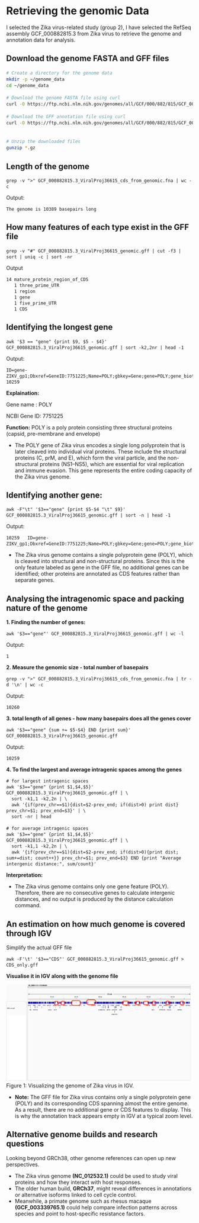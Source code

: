 # Retrieving the genomic Data
I selected the Zika virus-related study (group 2), I have selected the RefSeq assembly GCF_000882815.3 from Zika virus to retrieve the genome and annotation data for analysis.

## Download the genome FASTA and GFF files

``` bash
# Create a directory for the genome data
mkdir -p ~/genome_data
cd ~/genome_data

# Download the genome FASTA file using curl
curl -O https://ftp.ncbi.nlm.nih.gov/genomes/all/GCF/000/882/815/GCF_000882815.3_ViralProj36615/GCF_000882815.3_ViralProj36615_cds_from_genomic.fna.gz

# Download the GFF annotation file using curl
curl -O https://ftp.ncbi.nlm.nih.gov/genomes/all/GCF/000/882/815/GCF_000882815.3_ViralProj36615/GCF_000882815.3_ViralProj36615_genomic.gff.gz


# Unzip the downloaded files
gunzip *.gz

```

## Length of the genome


```
grep -v ">" GCF_000882815.3_ViralProj36615_cds_from_genomic.fna | wc -c

```
Output:

```
The genome is 10389 basepairs long
```

## How many features of each type exist in the GFF file

```
grep -v "#" GCF_000882815.3_ViralProj36615_genomic.gff | cut -f3 | sort | uniq -c | sort -nr
```

Output

```
14 mature_protein_region_of_CDS
   1 three_prime_UTR
   1 region
   1 gene
   1 five_prime_UTR
   1 CDS

```

## Identifying the longest gene

```
awk '$3 == "gene" {print $9, $5 - $4}' GCF_000882815.3_ViralProj36615_genomic.gff | sort -k2,2nr | head -1

```

Output:

```
ID=gene-ZIKV_gp1;Dbxref=GeneID:7751225;Name=POLY;gbkey=Gene;gene=POLY;gene_biotype=protein_coding;locus_tag=ZIKV_gp1 10259

```

**Explaination:**

Gene name : POLY 

NCBI Gene ID: 7751225

**Function:** POLY is a poly protein consisting three structural proteins (capsid, pre-membrane and envelope)


* The POLY gene of Zika virus encodes a single long polyprotein that is later cleaved into individual viral proteins. These include the structural proteins (C, prM, and E), which form the viral particle, and the non-structural proteins (NS1–NS5), which are essential for viral replication and immune evasion. This gene represents the entire coding capacity of the Zika virus genome.

## Identifying another gene:

```
awk -F"\t" '$3=="gene" {print $5-$4 "\t" $9}' GCF_000882815.3_ViralProj36615_genomic.gff | sort -n | head -1

```

Output:
```
10259	ID=gene-ZIKV_gp1;Dbxref=GeneID:7751225;Name=POLY;gbkey=Gene;gene=POLY;gene_biotype=protein_coding;locus_tag=ZIKV_gp1
```
* The Zika virus genome contains a single polyprotein gene (POLY), which is cleaved into structural and non-structural proteins. Since this is the only feature labeled as gene in the GFF file, no additional genes can be identified; other proteins are annotated as CDS features rather than separate genes.


## Analysing the intragenomic space and packing nature of the genome


**1. Finding the number of genes:**

```
awk '$3=="gene"' GCF_000882815.3_ViralProj36615_genomic.gff | wc -l
```

Output:

```
1
```

**2. Measure the genomic size - total number of basepairs**

```
grep -v ">" GCF_000882815.3_ViralProj36615_cds_from_genomic.fna | tr -d '\n' | wc -c

```

Output:

```
10260
```

**3. total length of all genes - how many basepairs does all the genes cover**
```
awk '$3=="gene" {sum += $5-$4} END {print sum}' GCF_000882815.3_ViralProj36615_genomic.gff

```

Output:

```
10259
```

**4. To find the largest and average intragenic spaces among the genes**

```
# for largest intragenic spaces
awk '$3=="gene" {print $1,$4,$5}' GCF_000882815.3_ViralProj36615_genomic.gff | \
  sort -k1,1 -k2,2n | \
  awk '{if(prev_chr==$1){dist=$2-prev_end; if(dist>0) print dist} prev_chr=$1; prev_end=$3}' | \
  sort -nr | head

# for average intragenic spaces
awk '$3=="gene" {print $1,$4,$5}' GCF_000882815.3_ViralProj36615_genomic.gff | \
  sort -k1,1 -k2,2n | \
  awk '{if(prev_chr==$1){dist=$2-prev_end; if(dist>0){print dist; sum+=dist; count++}} prev_chr=$1; prev_end=$3} END {print "Average intergenic distance:", sum/count}'

```

**Interpretation:** 

* The Zika virus genome contains only one gene feature (POLY). Therefore, there are no consecutive genes to calculate intergenic distances, and no output is produced by the distance calculation command.


## An estimation on how much genome is covered through IGV

Simplify the actual GFF file

```
awk -F'\t' '$3=="CDS"' GCF_000882815.3_ViralProj36615_genomic.gff > CDS_only.gff
```

**Visualise it in IGV along with the genome file**

![CDS coverage on chromosome 11](images/intragenic_spaces.png)
Figure 1: Visualizing the genome of Zika virus in IGV.

* **Note:** The GFF file for Zika virus contains only a single polyprotein gene (POLY) and its corresponding CDS spanning almost the entire genome. As a result, there are no additional gene or CDS features to display. This is why the annotation track appears empty in IGV at a typical zoom level.


## Alternative genome builds and research questions

Looking beyond GRCh38, other genome references can open up new perspectives.
* The Zika virus genome **(NC_012532.1)** could be used to study viral proteins and how they interact with host responses.
* The older human build, **GRCh37**, might reveal differences in annotations or alternative isoforms linked to cell cycle control.
* Meanwhile, a primate genome such as rhesus macaque **(GCF_003339765.1)** could help compare infection patterns across species and point to host-specific resistance factors.



